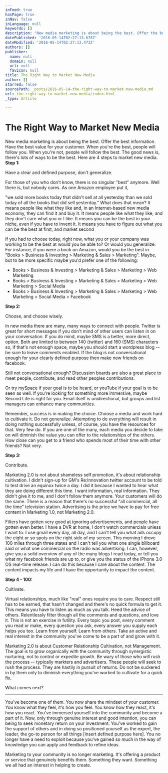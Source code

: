 ```yaml
---
inFeed: true
hasPage: true
inNav: false
inLanguage: null
keywords: []
description: "New media marketing is about being the best. Offer the best information. Have the best value for your customer. When you're the best, people will follow you. When you're not, people will follow the best. The good news is, there's lots of ways to be the best. Here are 4 steps to market new media.  Step 1:"
datePublished: '2016-05-14T02:27:13.678Z'
dateModified: '2016-05-14T02:27:13.473Z'
authors: []
publisher:
  name: null
  domain: null
  url: null
  favicon: null
title: The Right Way to Market New Media
author: []
starred: false
sourcePath: _posts/2016-05-14-the-right-way-to-market-new-media.md
url: the-right-way-to-market-new-media/index.html
_type: Article

---
```

# The Right Way to Market New Media

New media marketing is about being the best. Offer the best information. Have the best value for your customer. When you're the best, people will follow you. When you're not, people will follow the best. The good news is, there's lots of ways to be the best. Here are 4 steps to market new media.  
**Step 1:**

Have a clear and defined purpose, don't generalize.

For those of you who don't know, there is no singular "best" anymore. Well there is, but nobody cares. As one Amazon employee put it,

"we sold more books today that didn't sell at all yesterday than we sold today of all the books that did sell yesterday." What does that mean? It means people like what they like and, in an Internet-based new media economy, they can find it and buy it. It means people like what they like, and they don't care what you or I like. It means you can be the best in your niche, even if you have to invent it. It means you have to figure out what you can be the best at first, and market second

If you had to choose today, right now, what you or your company was working to be the best at would you be able to? Or would you generalize. For instance, if you were a book on Amazon, would you be the best in "Books \> Business & Investing \> Marketing & Sales \> Marketing". Maybe, but to be more specific maybe you'd prefer one of the following:

* Books \> Business & Investing \> Marketing & Sales \> Marketing \> Web Marketing
* Books \> Business & Investing \> Marketing & Sales \> Marketing \> Web Marketing \> Social Media
* Books \> Business & Investing \> Marketing & Sales \> Marketing \> Web Marketing \> Social Media \> Facebook

**Step 2:**

Choose, and choose wisely.

In new media there are many, many ways to connect with people. Twitter is great for short messages if you don't mind of other users can listen in on your conversation. If you do mind, maybe SMS is a better, more direct, option. Both are limited to between 140 (twitter) and 160 (SMS) characters so, if that's not enough space, maybe you should start a wordpress blog -- be sure to leave comments enabled. If the blog is not conversational enough for your clearly defined purpose then make new friends on facebook.

Still not conversational enough? Discussion boards are also a great place to meet people, contribute, and read other peoples contributions.

Or try mySpace if your goal is to be heard, or youTube if your goal is to be seen as well. If you're looking for something more immersive, maybe Second Life is right for you. Email itself is unidirectional, but groups and list managers can enhance many communities.

Remember, success is in making the choice.  Choose a media and work hard to cultivate it.  Do not generalize.  Attempting to do everything will result in doing nothing successfully unless, of course, you have the resources for that.  Very few do.  If you are one of the many, each media you decide to take on will diminish the value you can offer to the relationships of the others.  How close can you get to a friend who spends most of their time with other friends?  Not very.

**Step 3:**

Contribute.

Marketing 2.0 is not about shameless self promotion, it's about relationship cultivation.  I didn't sign-up for GM's Re:Innovation twitter account to be told to test drive an equinox twice a day.  I did it because I wanted to hear what they are doing different this time.  I want information, real information.  They didn't give it to me, and I don't follow them anymore.  Your customers will do the same.  There is a reason that there's no successful "all commercial, all the time" television station.  Advertising is the price we have to pay for free content in Marketing 1.0, not Marketing 2.0\.

Filters have gotten very good at ignoring advertisements, and people have gotten even better.  I have a DVR at home, I don't watch commercials unless I want to.  I use gmail every day, all day, and I can't tell you what ads occupy the eight or so spots on the right side of my screen.  This morning I drove 100 miles through three states and I can't tell you what one single billboard said or what one commercial on the radio was advertising.  I can, however, give you a solid overview of any of the many blogs I read today, or tell you what my facebook friends are up to, or give you the status of the iPhone 3.0 OS real-time release.  I can do this because I care about the content.  The content impacts my life and I have the opportunity to impact the content.

**Step 4 - 100:**

Cultivate.

Virtual relationships, much like "real" ones require you to care.  Respect still has to be earned, that hasn't changed and there's no  quick formula to get it.  This means you have to listen as much as you talk.  Heed the advice of others.  Relentlessly filter though all the comments and questions, and love it.  This is not an exercise in futility.  Every topic you post, every comment you read or make, every question you ask, every answer you supply each helps you too.  Learn from yourself.  Learn from others.  Take an active and real interest in the community you've come to be a part of and grow with it.

Marketing 2.0 is about Customer Relationship Cultivation, not Management.  The goal is to grow organically with the community through synergistic nurturing, not to control or expedite growth.  Be wary of those who will rush the process -- typically markters and advertisers.  These people will seek to rush the process.  They are hastily in pursuit of returns.  Do not be suckered in by them only to diminish everything you've worked to cultivate for a quick fix.

What comes next?

****

You've become one of them. You now share the mindset of your customer. You know what they feel, it's how you feel. You know how they react, it's how you react. You've immersed yourself into the community and become a part of it. Now, only through genuine interest and good intention, you can being to seek monetary return on your investment. You've worked to gain the support of others and in doing so positioned yourself as the expert, the leader, the go-to person for all things \[insert defined purpose here\]. You no longer have a need to exploit because you've gained so much in the way of knowledge you can apply and feedback to refine ideas.

Marketing to your community is no longer marketing.  It's offering a product or service that genuinely benefits them.  Something they want.  Something we all had an interest in helping to create.